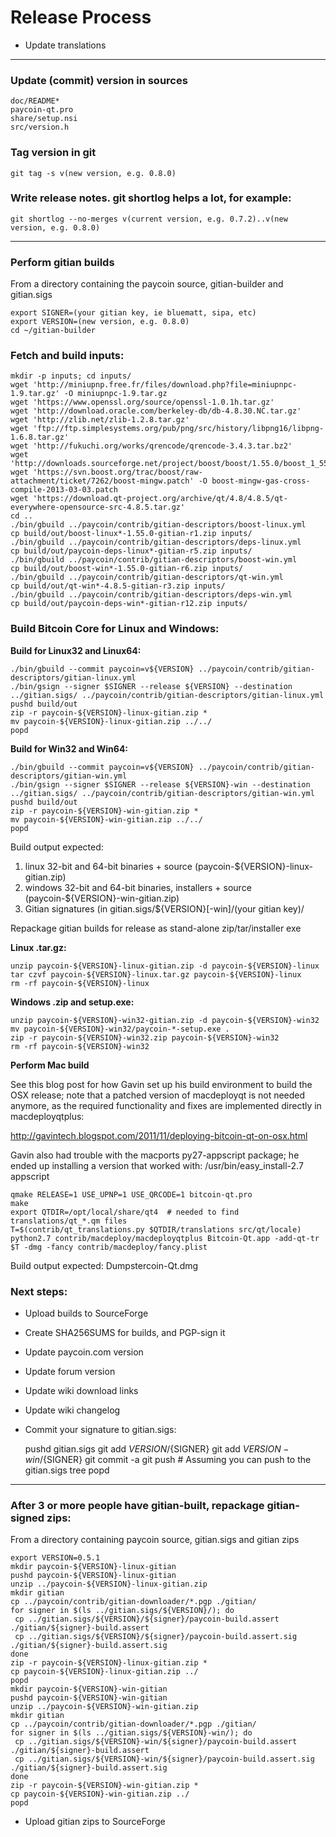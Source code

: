 Release Process
===============

* Update translations

* * *

### Update (commit) version in sources

	doc/README*
	paycoin-qt.pro
	share/setup.nsi
	src/version.h

### Tag version in git

	git tag -s v(new version, e.g. 0.8.0)

### Write release notes. git shortlog helps a lot, for example:

	git shortlog --no-merges v(current version, e.g. 0.7.2)..v(new version, e.g. 0.8.0)

* * *

### Perform gitian builds

From a directory containing the paycoin source, gitian-builder and gitian.sigs

	export SIGNER=(your gitian key, ie bluematt, sipa, etc)
	export VERSION=(new version, e.g. 0.8.0)
	cd ~/gitian-builder

### Fetch and build inputs:
	mkdir -p inputs; cd inputs/
	wget 'http://miniupnp.free.fr/files/download.php?file=miniupnpc-1.9.tar.gz' -O miniupnpc-1.9.tar.gz
	wget 'https://www.openssl.org/source/openssl-1.0.1h.tar.gz'
	wget 'http://download.oracle.com/berkeley-db/db-4.8.30.NC.tar.gz'
	wget 'http://zlib.net/zlib-1.2.8.tar.gz'
	wget 'ftp://ftp.simplesystems.org/pub/png/src/history/libpng16/libpng-1.6.8.tar.gz'
	wget 'http://fukuchi.org/works/qrencode/qrencode-3.4.3.tar.bz2'
	wget 'http://downloads.sourceforge.net/project/boost/boost/1.55.0/boost_1_55_0.tar.bz2'
	wget 'https://svn.boost.org/trac/boost/raw-attachment/ticket/7262/boost-mingw.patch' -O boost-mingw-gas-cross-compile-2013-03-03.patch
	wget 'https://download.qt-project.org/archive/qt/4.8/4.8.5/qt-everywhere-opensource-src-4.8.5.tar.gz'
	cd ..
	./bin/gbuild ../paycoin/contrib/gitian-descriptors/boost-linux.yml
	cp build/out/boost-linux*-1.55.0-gitian-r1.zip inputs/
	./bin/gbuild ../paycoin/contrib/gitian-descriptors/deps-linux.yml
	cp build/out/paycoin-deps-linux*-gitian-r5.zip inputs/
	./bin/gbuild ../paycoin/contrib/gitian-descriptors/boost-win.yml
	cp build/out/boost-win*-1.55.0-gitian-r6.zip inputs/
	./bin/gbuild ../paycoin/contrib/gitian-descriptors/qt-win.yml
	cp build/out/qt-win*-4.8.5-gitian-r3.zip inputs/
	./bin/gbuild ../paycoin/contrib/gitian-descriptors/deps-win.yml
	cp build/out/paycoin-deps-win*-gitian-r12.zip inputs/

### Build Bitcoin Core for Linux and Windows:
**Build for Linux32 and Linux64:**

    ./bin/gbuild --commit paycoin=v${VERSION} ../paycoin/contrib/gitian-descriptors/gitian-linux.yml
	./bin/gsign --signer $SIGNER --release ${VERSION} --destination ../gitian.sigs/ ../paycoin/contrib/gitian-descriptors/gitian-linux.yml
	pushd build/out
	zip -r paycoin-${VERSION}-linux-gitian.zip *
	mv paycoin-${VERSION}-linux-gitian.zip ../../
	popd

**Build for Win32 and Win64:**

	./bin/gbuild --commit paycoin=v${VERSION} ../paycoin/contrib/gitian-descriptors/gitian-win.yml
	./bin/gsign --signer $SIGNER --release ${VERSION}-win --destination ../gitian.sigs/ ../paycoin/contrib/gitian-descriptors/gitian-win.yml
	pushd build/out
	zip -r paycoin-${VERSION}-win-gitian.zip *
	mv paycoin-${VERSION}-win-gitian.zip ../../
	popd
Build output expected:

1. linux 32-bit and 64-bit binaries + source (paycoin-${VERSION}-linux-gitian.zip)
2. windows 32-bit and 64-bit binaries, installers + source (paycoin-${VERSION}-win-gitian.zip)
3. Gitian signatures (in gitian.sigs/${VERSION}[-win]/(your gitian key)/

Repackage gitian builds for release as stand-alone zip/tar/installer exe

**Linux .tar.gz:**

	unzip paycoin-${VERSION}-linux-gitian.zip -d paycoin-${VERSION}-linux
	tar czvf paycoin-${VERSION}-linux.tar.gz paycoin-${VERSION}-linux
	rm -rf paycoin-${VERSION}-linux

**Windows .zip and setup.exe:**

	unzip paycoin-${VERSION}-win32-gitian.zip -d paycoin-${VERSION}-win32
	mv paycoin-${VERSION}-win32/paycoin-*-setup.exe .
	zip -r paycoin-${VERSION}-win32.zip paycoin-${VERSION}-win32
	rm -rf paycoin-${VERSION}-win32

**Perform Mac build**

See this blog post for how Gavin set up his build environment to build the OSX
release; note that a patched version of macdeployqt is not needed anymore, as
the required functionality and fixes are implemented directly in macdeployqtplus:

http://gavintech.blogspot.com/2011/11/deploying-bitcoin-qt-on-osx.html

Gavin also had trouble with the macports py27-appscript package; he
ended up installing a version that worked with: /usr/bin/easy_install-2.7 appscript

	qmake RELEASE=1 USE_UPNP=1 USE_QRCODE=1 bitcoin-qt.pro
	make
	export QTDIR=/opt/local/share/qt4  # needed to find translations/qt_*.qm files
	T=$(contrib/qt_translations.py $QTDIR/translations src/qt/locale)
	python2.7 contrib/macdeploy/macdeployqtplus Bitcoin-Qt.app -add-qt-tr $T -dmg -fancy contrib/macdeploy/fancy.plist

Build output expected: Dumpstercoin-Qt.dmg

### Next steps:

* Upload builds to SourceForge

* Create SHA256SUMS for builds, and PGP-sign it

* Update paycoin.com version

* Update forum version

* Update wiki download links

* Update wiki changelog

* Commit your signature to gitian.sigs:

    pushd gitian.sigs
	git add ${VERSION}/${SIGNER}
	git add ${VERSION}-win/${SIGNER}
	git commit -a
	git push  # Assuming you can push to the gitian.sigs tree
	popd

* * *

### After 3 or more people have gitian-built, repackage gitian-signed zips:
From a directory containing paycoin source, gitian.sigs and gitian zips

	export VERSION=0.5.1
	mkdir paycoin-${VERSION}-linux-gitian
	pushd paycoin-${VERSION}-linux-gitian
	unzip ../paycoin-${VERSION}-linux-gitian.zip
	mkdir gitian
	cp ../paycoin/contrib/gitian-downloader/*.pgp ./gitian/
	for signer in $(ls ../gitian.sigs/${VERSION}/); do
     cp ../gitian.sigs/${VERSION}/${signer}/paycoin-build.assert ./gitian/${signer}-build.assert
     cp ../gitian.sigs/${VERSION}/${signer}/paycoin-build.assert.sig ./gitian/${signer}-build.assert.sig
	done
	zip -r paycoin-${VERSION}-linux-gitian.zip *
	cp paycoin-${VERSION}-linux-gitian.zip ../
	popd
	mkdir paycoin-${VERSION}-win-gitian
	pushd paycoin-${VERSION}-win-gitian
	unzip ../paycoin-${VERSION}-win-gitian.zip
	mkdir gitian
	cp ../paycoin/contrib/gitian-downloader/*.pgp ./gitian/
	for signer in $(ls ../gitian.sigs/${VERSION}-win/); do
     cp ../gitian.sigs/${VERSION}-win/${signer}/paycoin-build.assert ./gitian/${signer}-build.assert
     cp ../gitian.sigs/${VERSION}-win/${signer}/paycoin-build.assert.sig ./gitian/${signer}-build.assert.sig
	done
	zip -r paycoin-${VERSION}-win-gitian.zip *
	cp paycoin-${VERSION}-win-gitian.zip ../
	popd

* Upload gitian zips to SourceForge
